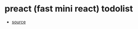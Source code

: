 # preact (fast mini react) todolist

- [source](https://github.com/developit/preact-todomvc/blob/master/README.md)